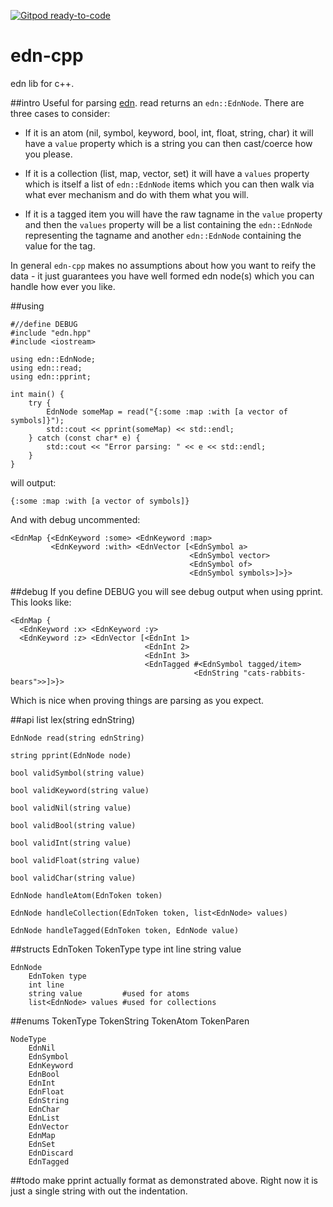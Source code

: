 [![Gitpod ready-to-code](https://img.shields.io/badge/Gitpod-ready--to--code-blue?logo=gitpod)](https://gitpod.io/#https://github.com/shaunxcode/edn-cpp)

edn-cpp
=======

edn lib for c++. 

##intro
Useful for parsing [edn](http://github.com/edn-format/edn). read returns an `edn::EdnNode`. There are three cases to consider: 

* If it is an atom (nil, symbol, keyword, bool, int, float, string, char) it will have a `value` property which is a string you can then cast/coerce how you please. 

* If it is a collection (list, map, vector, set) it will have a `values` property which is itself a list of `edn::EdnNode` items which you can then walk via what ever mechanism and do with them what you will. 

* If it is a tagged item you will have the raw tagname in the `value` property and then the `values` property will be a list containing the `edn::EdnNode` representing the tagname and another `edn::EdnNode` containing the value for the tag. 

In general `edn-cpp` makes no assumptions about how you want to reify the data - it just guarantees you have well formed edn node(s) which you can handle how ever you like. 


##using

	#//define DEBUG
	#include "edn.hpp"
	#include <iostream>
	
	using edn::EdnNode;
	using edn::read;
	using edn::pprint;
	
	int main() {
		try {
			EdnNode someMap = read("{:some :map :with [a vector of symbols]}");
			std::cout << pprint(someMap) << std::endl;
		} catch (const char* e) {
			std::cout << "Error parsing: " << e << std::endl;
		}
	}

will output: 

	{:some :map :with [a vector of symbols]}

And with debug uncommented: 

	<EdnMap {<EdnKeyword :some> <EdnKeyword :map> 
	         <EdnKeyword :with> <EdnVector [<EdnSymbol a> 
	                                        <EdnSymbol vector> 
	                                        <EdnSymbol of> 
	                                        <EdnSymbol symbols>]>}>

##debug
If you define DEBUG you will see debug output when using pprint. This looks like:

	<EdnMap {
	  <EdnKeyword :x> <EdnKeyword :y> 
	  <EdnKeyword :z> <EdnVector [<EdnInt 1> 
	                              <EdnInt 2> 
	                              <EdnInt 3> 
	                              <EdnTagged #<EdnSymbol tagged/item> 
	                                         <EdnString "cats-rabbits-bears">>]>}>

Which is nice when proving things are parsing as you expect. 

##api
	list<EdnToken> lex(string ednString)
	
	EdnNode read(string ednString)

	string pprint(EdnNode node)
	
	bool validSymbol(string value)
	
	bool validKeyword(string value)

	bool validNil(string value)
		
	bool validBool(string value)
	
	bool validInt(string value)
	
	bool validFloat(string value)
	
	bool validChar(string value)
	
	EdnNode handleAtom(EdnToken token)
	
	EdnNode handleCollection(EdnToken token, list<EdnNode> values)
	
	EdnNode handleTagged(EdnToken token, EdnNode value)
	
##structs
	EdnToken
		TokenType type
		int line
		string value
	
	EdnNode
		EdnToken type
		int line
		string value         #used for atoms
		list<EdnNode> values #used for collections
		
##enums
	TokenType
		TokenString
		TokenAtom
		TokenParen
		
	NodeType
		EdnNil
		EdnSymbol
		EdnKeyword
		EdnBool
		EdnInt
		EdnFloat
		EdnString
		EdnChar
		EdnList
		EdnVector
		EdnMap
		EdnSet
		EdnDiscard
		EdnTagged
		
		
##todo
make pprint actually format as demonstrated above. Right now it is just a single string with out the indentation. 